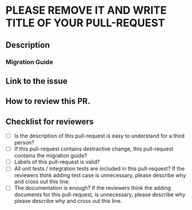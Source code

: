 # PLEASE REMOVE IT AND WRITE TITLE OF YOUR PULL-REQUEST

## Description

### Migration Guide

## Link to the issue

## How to review this PR.

## Checklist for reviewers

- [ ] Is the description of this pull-request is easy to understand for a third person?
- [ ] If this pull-request contains destractive change, this pull-request contains the migration guide?
- [ ] Labels of this pull-request is valid?
- [ ] All unit tests / integration tests are included in this pull-request? If the reviewers think adding test case is unnecessary, please describe why and cross out this line.
- [ ] The documentation is enough? If the reviewers think the adding documents for this pull-request, is unnecessary, please describe why please describe why and cross out this line.
